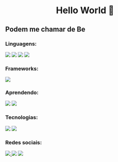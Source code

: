 <h1 align="center">Hello World 👋</h1>
<h2>Podem me chamar de Be</h2>

<h3 align="left">Linguagens:</h3>
<p align="left">
  <img src= https://img.shields.io/badge/c-%2300599C.svg?style=for-the-badge&logo=c&logoColor=white />
  <img src=https://img.shields.io/badge/javascript-%23323330.svg?style=for-the-badge&logo=javascript&logoColor=%23F7DF1E. />
  <img src=https://img.shields.io/badge/html5-%23E34F26.svg?style=for-the-badge&logo=html5&logoColor=white />
  <img src=https://img.shields.io/badge/css3-%231572B6.svg?style=for-the-badge&logo=css3&logoColor=white />
</p>

<h3 align="left">Frameworks:</h3>
<p align="left">
  <img src=https://img.shields.io/badge/react-%2320232a.svg?style=for-the-badge&logo=react&logoColor=%2361DAFB />
</p>

<h3 align="left">Aprendendo:</h3>
<p align="left">
  <img src=https://img.shields.io/badge/python-%2314354C.svg?style=for-the-badge&logo=python&logoColor=white />
  <img src=https://img.shields.io/badge/c%23-%23239120.svg?style=for-the-badge&logo=c-sharp&logoColor=white?style=for-the-badge&logo=python&logoColor=white />
</p>

<h3 align="left">Tecnologias:</h3>
<p align="left">
  <img src=https://img.shields.io/badge/github-%23121011.svg?style=for-the-badge&logo=github&logoColor=white=for-the-badge&logo=python&logoColor=white />
  <img src=https://img.shields.io/badge/gitlab-%23181717.svg?style=for-the-badge&logo=gitlab&logoColor=white?style=for-the-badge&logo=github&logoColor=white=for-the-badge&logo=python&logoColor=white />
</p>

<h3 align="left">Redes sociais:</h3>
<p align="left">
  <a href="https://www.linkedin.com/in/bernardo-cavanellas?lipi=urn%3Ali%3Apage%3Ad_flagship3_profile_view_base_contact_details%3BwfbqtvUoRACUbgGEV%2BGRLQ%3D%3D" target="_blank"><img src="https://img.shields.io/badge/linkedin-%230077B5.svg?style=for-the-badge&logo=linkedin"&logoColor="white"/> <a/>
  <a href="mailto:be.cavanellas@gmail.com"><img src=https://img.shields.io/badge/Gmail-D14836?style=for-the-badge&logo=gmail&logoColor=white/></a>
  <a href="https://www.instagram.com/obernardocb/" target="_blank"> <img src="https://img.shields.io/badge/obernardocb-%23E4405F.svg?style=for-the-badge&logo=Instagram&logoColor=white"/></a>
</p>


<!--
**bernardobiondini/bernardobiondini** is a ✨ _special_ ✨ repository because its `README.md` (this file) appears on your GitHub profile.

Here are some ideas to get you started:

- 🔭 I’m currently working on ...
- 🌱 I’m currently learning ...
- 👯 I’m looking to collaborate on ...
- 🤔 I’m looking for help with ...
- 💬 Ask me about ...
- 📫 How to reach me: ...
- 😄 Pronouns: ...
- ⚡ Fun fact: ...
-->
